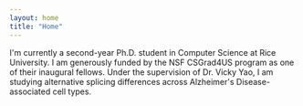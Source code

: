 ```yaml
---
layout: home
title: "Home"
---
```


I'm currently a second-year Ph.D. student in Computer Science at Rice University. I am generously funded by the NSF CSGrad4US program as one of their inaugural fellows. Under the supervision of Dr. Vicky Yao, I am studying alternative splicing differences across Alzheimer's Disease-associated cell types.

